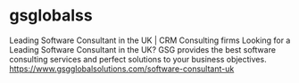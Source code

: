 # gsglobalss
Leading Software Consultant in the UK | CRM Consulting firms 
Looking for a Leading Software Consultant in the UK? GSG provides the best software consulting services and perfect solutions to your business objectives.
https://www.gsgglobalsolutions.com/software-consultant-uk
